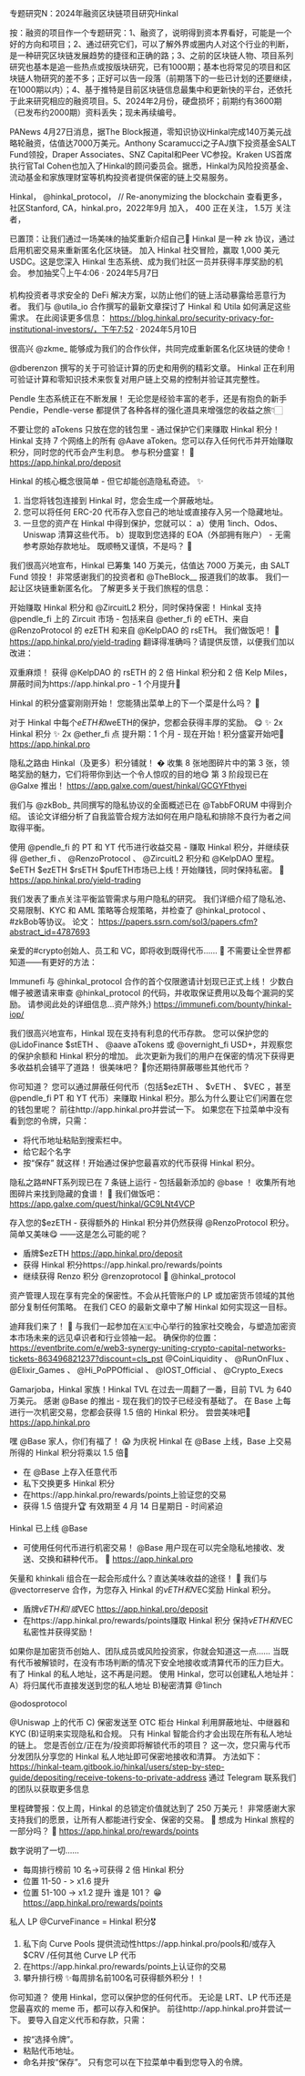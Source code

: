 专题研究N：2024年融资区块链项目研究Hinkal


按：融资的项目作一个专题研究：1、融资了，说明得到资本界看好，可能是一个好的方向和项目；2、通过研究它们，可以了解外界或圈内人对这个行业的判断，是一种研究区块链发展趋势的捷径和正确的路；3、之前的区块链人物、项目系列研究也基本是追一些热点或按版块研究，已有1000期；基本也将常见的项目和区块链人物研究的差不多；正好可以告一段落（前期落下的一些已计划的还要继续，在1000期以内）；4、基于推特是目前区块链信息最集中和更新快的平台，还依托于此来研究相应的融资项目。5、2024年2月份，硬盘损坏；前期约有3600期（已发布约2000期）资料丢失；现未再续编号。

PANews 4月27日消息，据The Block报道，零知识协议Hinkal完成140万美元战略轮融资，估值达7000万美元。Anthony Scaramucci之子AJ旗下投资基金SALT Fund领投，Draper Associates、SNZ Capital和Peer VC参投。Kraken US首席执行官Tal Cohen也加入了Hinkal的顾问委员会。据悉，Hinkal为风险投资基金、流动基金和家族理财室等机构投资者提供保密的链上交易服务。

Hinkal，
@hinkal_protocol，
// Re-anonymizing the blockchain
查看更多，
社区Stanford, CA，hinkal.pro，2022年9月 加入，
400 正在关注，
1.5万 关注者，


已置顶：让我们通过一场美味的抽奖重新介绍自己🎉
Hinkal 是一种 zk 协议，通过启用机密交易来重新匿名化区块链。
加入 Hinkal 社交冒险，赢取 1,000 美元 USDC。这是您深入 Hinkal 生态系统、成为我们社区一员并获得丰厚奖励的机会。
参加抽奖👇上午4:06 · 2024年5月7日

机构投资者寻求安全的 DeFi 解决方案，以防止他们的链上活动暴露给恶意行为者。
我们与
@utila_io
合作撰写的最新文章探讨了 Hinkal 和 Utila 如何满足这些需求。
在此阅读更多信息： https://blog.hinkal.pro/security-privacy-for-institutional-investors/，下午7:52 · 2024年5月10日

很高兴
@zkme_
能够成为我们的合作伙伴，共同完成重新匿名化区块链的使命！

@dberenzon
撰写的关于可验证计算的历史和用例的精彩文章。
Hinkal 正在利用可验证计算和零知识技术来恢复对用户链上交易的控制并验证其完整性。

Pendle 生态系统正在不断发展！
无论您是经验丰富的老手，还是有抱负的新手 Pendie，Pendle-verse 都提供了各种各样的强化道具来增强您的收益之旅👇🏻

不要让您的 aTokens 只放在您的钱包里 - 通过保护它们来赚取 Hinkal 积分！
Hinkal 支持 7 个网络上的所有
@Aave
 aToken。您可以存入任何代币并开始赚取积分，同时您的代币会产生利息。
参与积分盛宴！ 🥟 https://app.hinkal.pro/deposit

Hinkal 的核心概念很简单 - 但它却能创造隐私奇迹。 ✨
1. 当您将钱包连接到 Hinkal 时，您会生成一个屏蔽地址。
2. 您可以将任何 ERC-20 代币存入您自己的地址或直接存入另一个隐藏地址。
3. 一旦您的资产在 Hinkal 中得到保护，您就可以：
a）使用 1inch、Odos、Uniswap 清算这些代币。
b）提取到您选择的 EOA（外部拥有账户） - 无需参考原始存款地址。
既顺畅又谨慎，不​​是吗？ 🥟

我们很高兴地宣布，Hinkal 已筹集 140 万美元，估值达 7000 万美元，由 SALT Fund 领投！
非常感谢我们的投资者和
@TheBlock__
报道我们的故事。
我们一起让区块链重新匿名化。
了解更多关于我们旅程的信息：

开始赚取 Hinkal 积分和
@ZircuitL2
积分，同时保持保密！
Hinkal 支持
@pendle_fi
上的 Zircuit 市场 - 包括来自
@ether_fi
的 eETH、来自
@RenzoProtocol
的 ezETH 和来自
@KelpDAO
的 rsETH。
我们做饭吧！ 🥟 https://app.hinkal.pro/yield-trading
翻译得准确吗？请提供反馈，以便我们加以改进：  

双重麻烦！
获得
@KelpDAO
的 rsETH 的 2 倍 Hinkal 积分和 2 倍 Kelp Miles，屏蔽时间为https://app.hinkal.pro - 1 个月提升🥟

Hinkal 的积分盛宴刚刚开始！
您能猜出菜单上的下一个菜是什么吗？ 🤔

对于 Hinkal 中每个$eETH和$weETH的保护，您都会获得丰厚的奖励。 😋
✨ 2x Hinkal 积分
✨ 2x 
@ether_fi
点
提升期：1 个月 - 现在开始！积分盛宴开始吧💜
https://app.hinkal.pro

隐私之路由 Hinkal（及更多）积分铺就！ �
收集 8 张地图碎片中的第 3 张，领略奖励的魅力，它们将带你到达一个令人惊叹的目的地😋
第 3 阶段现已在
@Galxe
推出！
https://app.galxe.com/quest/hinkal/GCGYFthyei

我们与
@zkBob_
共同撰写的隐私协议的全面概述已在
@TabbFORUM
中得到介绍。
该论文详细分析了自我监管合规方法如何在用户隐私和排除不良行为者之间取得平衡。

使用
@pendle_fi
的 PT 和 YT 代币进行收益交易 - 赚取 Hinkal 积分，并继续获得
@ether_fi
 、 
@RenzoProtocol
 、 
@ZircuitL2
积分和
@KelpDAO
里程。
$eETH $ezETH $rsETH $pufETH市场已上线！开始赚钱，同时保持私密。
🥟 https://app.hinkal.pro/yield-trading

我们发表了重点关注平衡监管需求与用户隐私的研究。
我们详细介绍了隐私池、交易限制、KYC 和 AML 策略等合规策略，并检查了
@hinkal_protocol
 、 #zkBob等协议。
论文： https://papers.ssrn.com/sol3/papers.cfm?abstract_id=4787693

亲爱的#crypto创始人、员工和 VC，即将收到既得代币…… 📢
不需要让全世界都知道——有更好的方法：

Immunefi 与
@hinkal_protocol
合作的首个仅限邀请计划现已正式上线！
少数白帽子被邀请来审查
@hinkal_protocol
的代码，并收取保证费用以及每个漏洞的奖励。
请参阅此处的详细信息...资产除外;) 
https://immunefi.com/bounty/hinkal-iop/

我们很高兴地宣布，Hinkal 现在支持有利息的代币存款。
您可以保护您的
@LidoFinance
 $stETH 、 
@aave
 aTokens 或
@overnight_fi
 USD+，并观察您的保护余额和 Hinkal 积分的增加。
此次更新为我们的用户在保密的情况下获得更多收益机会铺平了道路！
很美味吧？ 🥟你还期待屏蔽哪些其他代币？

你可知道？
您可以通过屏蔽任何代币（包括$ezETH 、 $vETH 、 $VEC ，甚至
@pendle_fi
 PT 和 YT 代币）来赚取 Hinkal 积分。那么为什么要让它们闲置在您的钱包里呢？
前往http://app.hinkal.pro并尝试一下。
如果您在下拉菜单中没有看到您的令牌，只需：
- 将代币地址粘贴到搜索栏中。
- 给它起个名字
- 按“保存”
就这样！开始通过保护您最喜欢的代币获得 Hinkal 积分。

隐私之路#NFT系列现已在 7 条链上运行 - 包括最新添加的
@base
 ！
收集所有地图碎片来找到隐藏的食谱！ 🥟
我们做饭吧： https://app.galxe.com/quest/hinkal/GC9LNt4VCP

存入您的$ezETH - 获得额外的 Hinkal 积分并仍然获得
@RenzoProtocol
积分。
简单又美味😋 ——这是怎么可能的呢？
- 盾牌$ezETH https://app.hinkal.pro/deposit
- 获得 Hinkal 积分https://app.hinkal.pro/rewards/points
- 继续获得 Renzo 积分
@renzoprotocol
 🤝 
@hinkal_protocol

资产管理人现在享有完全的保密性。不会从托管账户的 LP 或加密货币领域的其他部分复制任何策略。
在我们 CEO 的最新文章中了解 Hinkal 如何实现这一目标。

迪拜我们来了！ 🌴
与我们一起参加在🇦🇪中心举行的独家社交晚会，与塑造加密资本市场未来的远见卓识者和行业领袖一起。
确保你的位置： https://eventbrite.com/e/web3-synergy-uniting-crypto-capital-networks-tickets-863496821237?discount=cls_pst
@CoinLiquidity
 、 
@RunOnFlux
 、 
@Elixir_Games
 、 
@Hi_PoPPOfficial
 、 
@IOST_Official
 、 
@Crypto_Execs

Gamarjoba，Hinkal 家族！Hinkal TVL 在过去一周翻了一番，目前 TVL 为 640 万美元。
感谢
@Base
的推出 - 现在我们的饺子已经没有基础了。
在 Base 上每进行一次机密交易，您都会获得 1.5 倍的 Hinkal 积分。
尝尝美味吧🥟 https://app.hinkal.pro

嘿
@Base
家人，你们有福了！ 😱
为庆祝 Hinkal 在
@Base
上线，Base 上交易所得的 Hinkal 积分将乘以 1.5 倍🎉
- 在
@Base
上存入任意代币
- 私下交换更多 Hinkal 积分
- 在https://app.hinkal.pro/rewards/points上验证您的交易
- 获得 1.5 倍提升🏆
有效期至 4 月 14 日星期日 - 时间紧迫

Hinkal 已上线
@Base
 - 可使用任何代币进行机密交易！
@Base
用户现在可以完全隐私地接收、发送、交换和耕种代币。
🥟 https://app.hinkal.pro

矢量和 khinkali 组合在一起会形成什么？直达美味收益的途径！ 🥟
我们与
@vectorreserve
合作，为您存入 Hinkal 的$vETH和$VEC奖励 Hinkal 积分。
- 盾牌$vETH和/或$VEC https://app.hinkal.pro/deposit
- 在https://app.hinkal.pro/rewards/points赚取 Hinkal 积分
保持$vETH和$VEC私密性并获得奖励！ 

如果你是加密货币创始人、团队成员或风险投资家，你就会知道这一点……
当既有代币被解锁时，在没有市场判断的情况下安全地接收或清算代币的压力巨大。
有了 Hinkal 的私人地址，这不再是问题。
使用 Hinkal，您可以创建私人地址并：
A）将归属代币直接发送到您的私人地址
B)秘密清算
@1inch
 
@odosprotocol
 
@Uniswap
上的代币
C) 保密发送至 OTC 柜台
Hinkal 利用屏蔽地址、中继器和 KYC (B)证明来实现隐私和合规。
只有 Hinkal 智能合约才会出现在所有私人地址的链上。
您是否创立/正在为/投资即将解锁代币的项目？
这一次，您只需与代币分发团队分享您的 Hinkal 私人地址即可保密地接收和清算。
方法如下： https://hinkal-team.gitbook.io/hinkal/users/step-by-step-guide/depositing/receive-tokens-to-private-address
通过 Telegram 联系我们的团队以获取更多信息

里程碑警报：仅上周，Hinkal 的总锁定价值就达到了 250 万美元！
非常感谢大家支持我们的愿景，让所有人都能进行安全、保密的交易。 🤝
想成为 Hinkal 旅程的一部分吗？
🥟 https://app.hinkal.pro/rewards/points

数字说明了一切……
- 每周排行榜前 10 名->可获得 2 倍 Hinkal 积分
- 位置 11-50 - > x1.6 提升
- 位置 51-100 -> x1.2 提升
谁是 101？ 😁
https://app.hinkal.pro/rewards/points

私人 LP 
@CurveFinance
 = Hinkal 积分🎖️
1. 私下向 Curve Pools 提供流动性https://app.hinkal.pro/pools和/或存入$CRV /任何其他 Curve LP 代币
2. 在https://app.hinkal.pro/rewards/points上认证你的交易
3. 攀升排行榜
✨每周排名前100名可获得额外积分！！

你可知道？
使用 Hinkal，您可以保护您的任何代币。
无论是 LRT、LP 代币还是您最喜欢的 meme 币，都可以存入和保护。
前往http://app.hinkal.pro并尝试一下。
要导入自定义代币和存款，只需：
- 按“选择令牌”。
- 粘贴代币地址。
- 命名并按“保存”。
只有您可以在下拉菜单中看到您导入的令牌。


